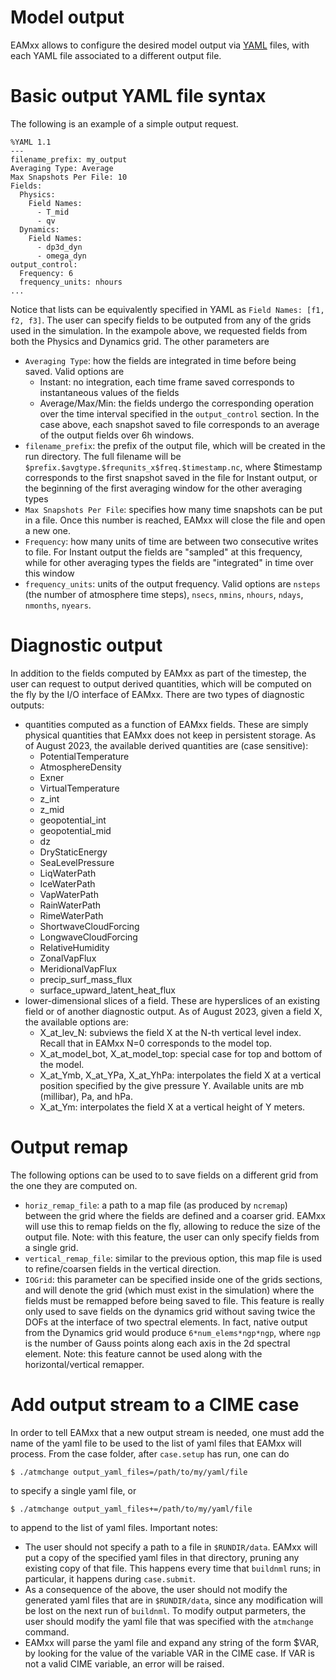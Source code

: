 Model output
=====================================

EAMxx allows to configure the desired model output via [YAML](https://yaml.org/) files,
with each YAML file associated to a different output file.

# Basic output YAML file syntax

The following is an example of a simple output request.

```
%YAML 1.1
---
filename_prefix: my_output
Averaging Type: Average
Max Snapshots Per File: 10
Fields:
  Physics:
    Field Names:
      - T_mid
      - qv
  Dynamics:
    Field Names:
      - dp3d_dyn
      - omega_dyn
output_control:
  Frequency: 6
  frequency_units: nhours
...
```
Notice that lists can be equivalently specified in YAML as `Field Names: [f1, f2, f3]`.
The user can specify fields to be outputed from any of the grids used in the simulation.
In the exampole above, we requested fields from both the Physics and Dynamics grid.
The other parameters are
- `Averaging Type`: how the fields are integrated in time before being saved. Valid
  options are
  - Instant: no integration, each time frame saved corresponds to instantaneous values
    of the fields
  - Average/Max/Min: the fields undergo the corresponding operation over the time
    interval specified in the `output_control` section. In the case above, each snapshot
    saved to file corresponds to an average of the output fields over 6h windows.
- `filename_prefix`: the prefix of the output file, which will be created in the run
  directory. The full filename will be `$prefix.$avgtype.$frequnits_x$freq.$timestamp.nc`,
  where $timestamp corresponds to the first snapshot saved in the file for Instant output,
  or the beginning of the first averaging window for the other averaging types
- `Max Snapshots Per File`: specifies how many time snapshots can be put in a file. Once
  this number is reached, EAMxx will close the file and open a new one.
- `Frequency`: how many units of time are between two consecutive writes to file. For
  Instant output the fields are "sampled" at this frequency, while for other averaging
  types the fields are "integrated" in time over this window
- `frequency_units`: units of the output frequency. Valid options are `nsteps` (the
  number of atmosphere time steps), `nsecs`, `nmins`, `nhours`, `ndays`, `nmonths`,
  `nyears`.

# Diagnostic output

In addition to the fields computed by EAMxx as part of the timestep, the user can
request to output derived quantities, which will be computed on the fly by the
I/O interface of EAMxx. There are two types of diagnostic outputs:
- quantities computed as a function of EAMxx fields. These are simply physical quantities
  that EAMxx does not keep in persistent storage. As of August 2023, the available
  derived quantities are (case sensitive):
  - PotentialTemperature
  - AtmosphereDensity
  - Exner
  - VirtualTemperature
  - z_int
  - z_mid
  - geopotential_int
  - geopotential_mid
  - dz
  - DryStaticEnergy
  - SeaLevelPressure
  - LiqWaterPath
  - IceWaterPath
  - VapWaterPath
  - RainWaterPath
  - RimeWaterPath
  - ShortwaveCloudForcing
  - LongwaveCloudForcing
  - RelativeHumidity
  - ZonalVapFlux
  - MeridionalVapFlux
  - precip_surf_mass_flux
  - surface_upward_latent_heat_flux
- lower-dimensional slices of a field. These are hyperslices of an existing field or of
  another diagnostic output. As of August 2023, given a field X, the available options
  are:
  - X_at_lev_N: subviews the field X at the N-th vertical level index. Recall that
    in EAMxx N=0 corresponds to the model top.
  - X_at_model_bot, X_at_model_top: special case for top and bottom of the model.
  - X_at_Ymb, X_at_YPa, X_at_YhPa: interpolates the field X at a vertical position
    specified by the give pressure Y. Available units are mb (millibar), Pa, and hPa.
  - X_at_Ym: interpolates the field X at a vertical height of Y meters.

# Output remap

The following options can be used to to save fields on a different grid from the one
they are computed on.

- `horiz_remap_file`: a path to a map file (as produced by `ncremap`) between the grid
  where the fields are defined and a coarser grid. EAMxx will use this to remap fields
  on the fly, allowing to reduce the size of the output file. Note: with this feature,
  the user can only specify fields from a single grid.
- `vertical_remap_file`: similar to the previous option, this map file is used to
  refine/coarsen fields in the vertical direction.
- `IOGrid`: this parameter can be specified inside one of the grids sections, and will
  denote the grid (which must exist in the simulation) where the fields must be remapped
  before being saved to file. This feature is really only used to save fields on the
  dynamics grid without saving twice the DOFs at the interface of two spectral elements.
  In fact, native output from the Dynamics grid would produce `6*num_elems*ngp*ngp`,
  where `ngp` is the number of Gauss points along each axis in the 2d spectral element.
  Note: this feature cannot be used along with the horizontal/vertical remapper.

# Add output stream to a CIME case

In order to tell EAMxx that a new output stream is needed, one must add the name of
the yaml file to be used to the list of yaml files that EAMxx will process. From the
case folder, after `case.setup` has run, one can do
```
$ ./atmchange output_yaml_files=/path/to/my/yaml/file
```
to specify a single yaml file, or
```
$ ./atmchange output_yaml_files+=/path/to/my/yaml/file
```
to append to the list of yaml files.
Important notes:
- The user should not specify a path to a file in `$RUNDIR/data`. EAMxx will
put a copy of the specified yaml files in that directory, pruning any existing copy
of that file. This happens every time that `buildnml` runs; in particular, it happens
during `case.submit`.
- As a consequence of the above, the user should not modify the generated yaml files
  that are in `$RUNDIR/data`, since any modification will be lost on the next run
  of `buildnml`. To modify output parmeters, the user should modify the yaml file
  that was specified with the `atmchange` command.
- EAMxx will parse the yaml file and expand any string of the form $VAR, by looking
  for the value of the variable VAR in the CIME case. If VAR is not a valid CIME
  variable, an error will be raised.


